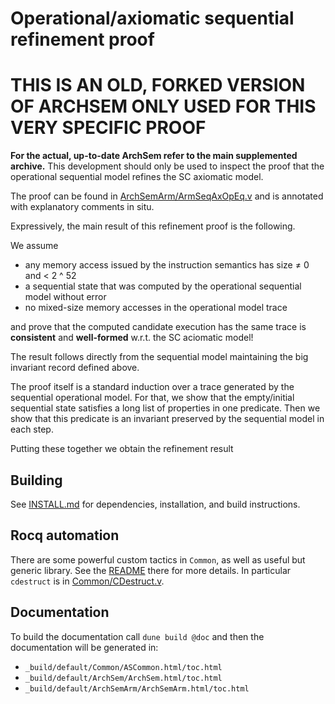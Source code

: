 # Operational/axiomatic sequential refinement proof
# THIS IS AN OLD, FORKED VERSION OF ARCHSEM ONLY USED FOR THIS VERY SPECIFIC PROOF

**For the actual, up-to-date ArchSem refer to the main supplemented archive.**
This development should only be used to inspect the proof that the operational
sequential model refines the SC axiomatic model.

The proof can be found in [ArchSemArm/ArmSeqAxOpEq.v](ArchSemArm/ArmSeqAxOpEq.v) and
is annotated with explanatory comments in situ.

Expressively, the main result of this refinement proof is the following.

We assume
- any memory access issued by the instruction semantics
  has size ≠ 0 and < 2 ^ 52
- a sequential state that was computed by the operational sequential model without error
- no mixed-size memory accesses in the operational model trace

and prove that the computed candidate execution has the same trace
is **consistent** and **well-formed** w.r.t. the SC aciomatic model!

The result follows directly from the sequential model maintaining the big invariant record defined above.

The proof itself is a standard induction over a trace generated by the sequential operational model.
For that, we show that the empty/initial sequential state satisfies a long list of properties in one predicate.
Then we show that this predicate is an invariant preserved by the sequential model in each step.

Putting these together we obtain the refinement result

## Building

See [INSTALL.md](INSTALL.md) for dependencies, installation, and build
instructions.

## Rocq automation

There are some powerful custom tactics in `Common`, as well as useful but
generic library. See the [README](Common/README.md) there for more details. In
particular `cdestruct` is in [Common/CDestruct.v](Common/CDestruct.v).



## Documentation

To build the documentation call `dune build @doc` and then the documentation
will be generated in:

- `_build/default/Common/ASCommon.html/toc.html`
- `_build/default/ArchSem/ArchSem.html/toc.html`
- `_build/default/ArchSemArm/ArchSemArm.html/toc.html`
